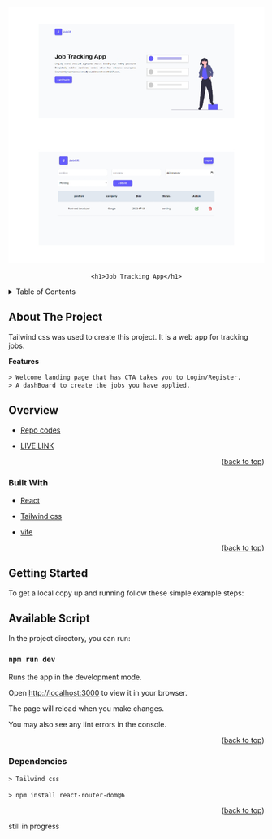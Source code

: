 <div id="top"></div>
<div align="center">
    <img src="./src/img/job.png">

    <h1>Job Tracking App</h1>
</div>
<!-- TABLE OF CONTENTS -->
<details>
  <summary>Table of Contents</summary>
  <ol>
    <li>
      <a href="#about-the-project">About The Project</a>
        <ul>
            <li><a href="#overview">Overview</a></li>
            <li><a href="#built-with">Built With</a></li>
            <li><a href="#getting-started">Getting Started</a></li>
            <li><a href="#available-script">Available Script</a></li>
            <li><a href="#dependencies">Dependencies</a></li>
        </ul>
    </li>      
  </ol>
</details>

## About The Project

Tailwind css was used to create this project. It is a web app for tracking jobs.

**Features**


```
> Welcome landing page that has CTA takes you to Login/Register.
> A dashBoard to create the jobs you have applied.
```

## Overview

* [Repo codes](https://github.com/ijayhub/job-tracking-app)

* [LIVE LINK](job-web-app.netlify.app)


<p align="right">(<a href="#top">back to top</a>)</p>

### Built With

* [React](https://reactjs.org/)

* [Tailwind css](https://tailwindcss.com/)

* [vite](https://vitejs.dev/guide/#scaffolding-your-first-vite-project)



<p align="right">(<a href="#top">back to top</a>)</p>

## Getting Started


To get a local copy up and running follow these simple example steps:
## Available Script

In the project directory, you can run:

 ### `npm run dev`

Runs the app in the development mode.

Open [http://localhost:3000](http://localhost:3000) to view it in your browser.

The page will reload when you make changes.

You may also see any lint errors in the console.

<p align="right">(<a href="#top">back to top</a>)</p>

### Dependencies

```
> Tailwind css

> npm install react-router-dom@6 
```
<p align="right">(<a href="#top">back to top</a>)</p>

still in progress